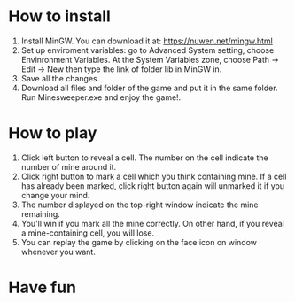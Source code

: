 # How to install
1. Install MinGW. You can download it at: https://nuwen.net/mingw.html
2. Set up enviroment variables: go to Advanced System setting, choose Envinronment Variables. At the System Variables zone, choose Path -> Edit -> New then type the link of folder lib in MinGW in.
3. Save all the changes.
4. Download all files and folder of the game and put it in the same folder. Run Minesweeper.exe and enjoy the game!.

# How to play
1. Click left button to reveal a cell. The number on the cell indicate the number of mine around it.
2. Click right button to mark a cell which you think containing mine. If a cell has already been marked, click right button again will unmarked it if you change your mind.
3. The number displayed on the top-right window indicate the mine remaining.
4. You'll win if you mark all the mine correctly. On other hand, if you reveal a mine-containing cell, you will lose.
5. You can replay the game by clicking on the face icon on window whenever you want.

# Have fun
